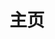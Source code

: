 ---
home: true
icon: home-fill
title: 主页
heroImage: /nixos-cn.svg
heroText: 可复现地构建与部署
tagline: 集数学的精确，函数的纯净，代码的可靠于一身
actions:

- text: 即刻安装 ➜
  link: /tutorials/installation/
  type: primary

- text: 手册
  link: /manual/

features:

- title: 声明式配置
  icon: code
  details: 声明式配置系统，方便配置管理和可重复性构建
  link: /guide/lang

- title: 依赖管理
  icon: relation
  details: 纯函数式包管理，易于管理依赖和版本控制

- title: 更新与回滚
  icon: update
  details: 原子化升级和回滚，确保系统一致性和可靠性

- title: 安全稳定
  icon: safe
  details: 支持沙盒化和同时安装多个版本的软件包

---
